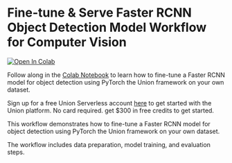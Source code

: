 # Fine-tune & Serve Faster RCNN Object Detection Model Workflow for Computer Vision

 <a target="_blank" href="https://colab.research.google.com/github/unionai-oss/faster-rcnn-object-detection-computer-vision-train-and-deploy/blob/main/tutorial.ipynb">
  <img src="https://colab.research.google.com/assets/colab-badge.svg" alt="Open In Colab"/>
</a>

Follow along in the [Colab Notebook](https://colab.research.google.com/github/unionai-oss/faster-rcnn-object-detection-computer-vision-train-and-deploy/blob/main/tutorial.ipynb) to learn how to fine-tune a Faster RCNN model for object detection using PyTorch the Union framework on your own dataset.

Sign up for a free Union Serverless account [here](https://signup.union.ai/?page=signup) to get started with the Union platform. No card required. get $300 in free credits to get started.

This workflow demonstrates how to fine-tune a Faster RCNN model for object detection using PyTorch the Union framework on your own dataset. 

The workflow includes data preparation, model training, and evaluation steps.
